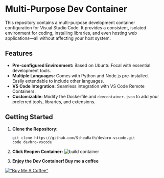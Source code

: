 # Multi-Purpose Dev Container

This repository contains a multi-purpose development container configuration for Visual Studio Code. It provides a consistent, isolated environment for coding, installing libraries, and even hosting web applications—all without affecting your host system.

## Features

- **Pre-configured Environment:** Based on Ubuntu Focal with essential development tools.
- **Multiple Languages:** Comes with Python and Node.js pre-installed. Easily extendable to include other languages.
- **VS Code Integration:** Seamless integration with VS Code Remote Containers.
- **Customizable:** Modify the Dockerfile and `devcontainer.json` to add your preferred tools, libraries, and extensions.

## Getting Started

1. **Clone the Repository:**

   ```bash
   git clone https://github.com/StheaRath/devbro-vscode.git
   code devbro-vscode
   
2. **Click Reopen Container:**
![build container](.readmeimg/img1.png)

3. **Enjoy the Dev Container! Buy me a coffee**

[!["Buy Me A Coffee"](https://www.buymeacoffee.com/assets/img/custom_images/orange_img.png)](https://buymeacoffee.com/strath)


